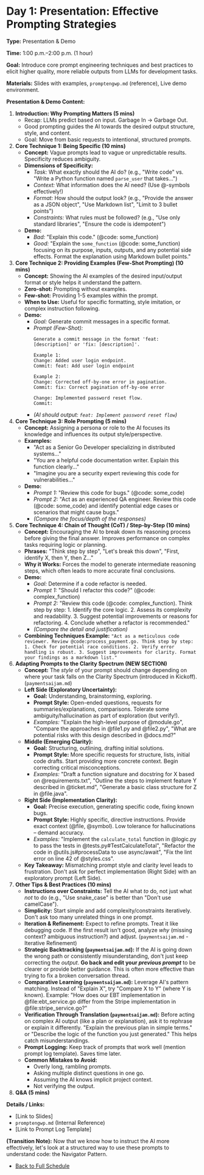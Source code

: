 # Day 1: Presentation: Effective Prompting Strategies

**Type:** Presentation & Demo

**Time:** 1:00 p.m.–2:00 p.m. (1 hour)

**Goal:** Introduce core prompt engineering techniques and best practices to elicit higher quality, more reliable outputs from LLMs for development tasks.

**Materials:** Slides with examples, `promptengwp.md` (reference), Live demo environment.

**Presentation & Demo Content:**

1.  **Introduction: Why Prompting Matters (5 mins)**
    *   Recap: LLMs predict based on input. Garbage In -> Garbage Out.
    *   Good prompting guides the AI towards the desired output structure, style, and content.
    *   Goal: Move from basic requests to intentional, structured prompts.
2.  **Core Technique 1: Being Specific (10 mins)**
    *   **Concept:** Vague prompts lead to vague or unpredictable results. Specificity reduces ambiguity.
    *   **Dimensions of Specificity:**
        *   *Task:* What exactly should the AI do? (e.g., "Write code" vs. "Write a Python function named `parse_user` that takes...")
        *   *Context:* What information does the AI need? (Use @-symbols effectively!)
        *   *Format:* How should the output look? (e.g., "Provide the answer as a JSON object", "Use Markdown list", "Limit to 3 bullet points")
        *   *Constraints:* What rules must be followed? (e.g., "Use only standard libraries", "Ensure the code is idempotent")
    *   **Demo:**
        *   *Bad:* "Explain this code." (@code: some_function)
        *   *Good:* "Explain the `some_function` (@code: some_function) focusing on its purpose, inputs, outputs, and any potential side effects. Format the explanation using Markdown bullet points."
3.  **Core Technique 2: Providing Examples (Few-Shot Prompting) (10 mins)**
    *   **Concept:** Showing the AI examples of the desired input/output format or style helps it understand the pattern.
    *   **Zero-shot:** Prompting without examples.
    *   **Few-shot:** Providing 1-5 examples within the prompt.
    *   **When to Use:** Useful for specific formatting, style imitation, or complex instruction following.
    *   **Demo:**
        *   *Goal:* Generate commit messages in a specific format.
        *   *Prompt (Few-Shot):*
            ```
            Generate a commit message in the format 'feat: [description]' or 'fix: [description]'.

            Example 1:
            Change: Added user login endpoint.
            Commit: feat: Add user login endpoint

            Example 2:
            Change: Corrected off-by-one error in pagination.
            Commit: fix: Correct pagination off-by-one error

            Change: Implemented password reset flow.
            Commit:
            ```
        *   *(AI should output: `feat: Implement password reset flow`)*
4.  **Core Technique 3: Role Prompting (5 mins)**
    *   **Concept:** Assigning a persona or role to the AI focuses its knowledge and influences its output style/perspective.
    *   **Examples:**
        *   "Act as a Senior Go Developer specializing in distributed systems..."
        *   "You are a helpful code documentation writer. Explain this function clearly..."
        *   "Imagine you are a security expert reviewing this code for vulnerabilities..."
    *   **Demo:**
        *   *Prompt 1:* "Review this code for bugs." (@code: some_code)
        *   *Prompt 2:* "Act as an experienced QA engineer. Review this code (@code: some_code) and identify potential edge cases or scenarios that might cause bugs."
        *   *(Compare the focus/depth of the responses)*
5.  **Core Technique 4: Chain of Thought (CoT) / Step-by-Step (10 mins)**
    *   **Concept:** Encouraging the AI to break down its reasoning process before giving the final answer. Improves performance on complex tasks requiring logic or planning.
    *   **Phrases:** "Think step by step", "Let's break this down", "First, identify X, then Y, then Z..."
    *   **Why it Works:** Forces the model to generate intermediate reasoning steps, which often leads to more accurate final conclusions.
    *   **Demo:**
        *   *Goal:* Determine if a code refactor is needed.
        *   *Prompt 1:* "Should I refactor this code?" (@code: complex_function)
        *   *Prompt 2:* "Review this code (@code: complex_function). Think step by step: 1. Identify the core logic. 2. Assess its complexity and readability. 3. Suggest potential improvements or reasons for refactoring. 4. Conclude whether a refactor is recommended."
        *   *(Compare the detail and justification)*
    *   **Combining Techniques Example:** `"Act as a meticulous code reviewer. Review @code:process_payment.go. Think step by step: 1. Check for potential race conditions. 2. Verify error handling is robust. 3. Suggest improvements for clarity. Format your findings as a markdown list."`
6.  **Adapting Prompts to the Clarity Spectrum (NEW SECTION)**
    *   **Concept:** The *style* of your prompt should change depending on where your task falls on the Clarity Spectrum (introduced in Kickoff). (`paymentsaijam.md`)
    *   **Left Side (Exploratory Uncertainty):**
        *   **Goal:** Understanding, brainstorming, exploring.
        *   **Prompt Style:** Open-ended questions, requests for summaries/explanations, comparisons. Tolerate some ambiguity/hallucination as part of exploration (but verify!).
        *   *Examples:* "Explain the high-level purpose of @module.go", "Compare the approaches in @file1.py and @file2.py", "What are potential risks with this design described in @docs.md?"
    *   **Middle (Emerging Clarity):**
        *   **Goal:** Structuring, outlining, drafting initial solutions.
        *   **Prompt Style:** More specific requests for structure, lists, initial code drafts. Start providing more concrete context. Begin correcting critical misconceptions.
        *   *Examples:* "Draft a function signature and docstring for X based on @requirements.txt", "Outline the steps to implement feature Y described in @ticket.md", "Generate a basic class structure for Z in @file.java".
    *   **Right Side (Implementation Clarity):**
        *   **Goal:** Precise execution, generating specific code, fixing known bugs.
        *   **Prompt Style:** Highly specific, directive instructions. Provide exact context (@file, @symbol). Low tolerance for hallucinations – demand accuracy.
        *   *Examples:* "Implement the `calculate_total` function in @logic.py to pass the tests in @tests.py#TestCalculateTotal", "Refactor the code in @utils.js#processData to use async/await", "Fix the lint error on line 42 of @styles.css".
    *   **Key Takeaway:** Mismatching prompt style and clarity level leads to frustration. Don't ask for perfect implementation (Right Side) with an exploratory prompt (Left Side).
7.  **Other Tips & Best Practices (10 mins)**
    *   **Instructions over Constraints:** Tell the AI what *to* do, not just what *not* to do (e.g., "Use snake_case" is better than "Don't use camelCase").
    *   **Simplicity:** Start simple and add complexity/constraints iteratively. Don't ask too many unrelated things in one prompt.
    *   **Iteration & Refinement:** Expect to refine prompts. Treat it like debugging code. If the first result isn't good, analyze *why* (missing context? ambiguous instruction?) and adjust. (`paymentsaijam.md` - Iterative Refinement)
    *   **Strategic Backtracking (`paymentsaijam.md`):** If the AI is going down the wrong path or consistently misunderstanding, don't just keep correcting the *output*. **Go back and edit your *previous prompt*** to be clearer or provide better guidance. This is often more effective than trying to fix a broken conversation thread.
    *   **Comparative Learning (`paymentsaijam.md`):** Leverage AI's pattern matching. Instead of "Explain X", try "Compare X to Y" (where Y is known). Example: "How does our EBT implementation in @file:ebt_service.go differ from the Stripe implementation in @file:stripe_service.go?"
    *   **Verification Through Translation (`paymentsaijam.md`):** Before acting on complex AI output (like a plan or explanation), ask it to rephrase or explain it differently. "Explain the previous plan in simple terms." or "Describe the logic of the function you just generated." This helps catch misunderstandings.
    *   **Prompt Logging:** Keep track of prompts that work well (mention prompt log template). Saves time later.
    *   **Common Mistakes to Avoid:**
        *   Overly long, rambling prompts.
        *   Asking multiple distinct questions in one go.
        *   Assuming the AI knows implicit project context.
        *   Not verifying the output.
8.  **Q&A (5 mins)**

**Details / Links:**

*   [Link to Slides]
*   `promptengwp.md` (Internal Reference)
*   [Link to Prompt Log Template]

**(Transition Note):** Now that we know how to instruct the AI more effectively, let's look at a structured way to use these prompts to understand code: the Navigator Pattern.
*   [Back to Full Schedule](../../README.md) 